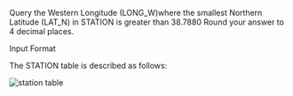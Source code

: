 Query the Western Longitude (LONG_W)where the smallest Northern Latitude (LAT_N) in STATION is greater than 38.7880 Round your answer to 4 decimal places.

Input Format

The STATION table is described as follows:


![station table](https://s3.amazonaws.com/hr-challenge-images/9336/1449345840-5f0a551030-Station.jpg)

